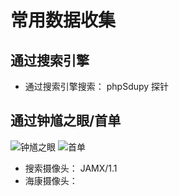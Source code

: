 # 常用数据收集
## 通过搜索引擎
- 通过搜索引擎搜索： phpSdupy 探针

## 通过钟馗之眼/首单
![钟馗之眼](https://www.zoomeye.org)
![首单](https://shoodan.io)
- 搜索摄像头： JAMX/1.1
- 海康摄像头：
